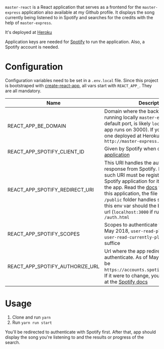 `master-react` is a React application that serves as a frontend for the `master-express` application also available at my Github profile. It displays the song currently being listened to in Spotify and searches for the credits with the help of `master-express`.

It's deployed at [Heroku](1)

Application keys are needed for [Spotify](2) to run the application. Also, a Spotify account is needed.

# Configuration

Configuration variables need to be set in a `.env.local` file. Since this project is bootstraped with [create-react-app](3), all vars start with `REACT_APP_`. They are all mandatory.

|Name|Description|
|----|-----------|
|REACT_APP_BE_DOMAIN|Domain where the backend is. If you're running locally `master-express` with the default port, is likely `localhost:3001` (this app runs on 3000). If you want to hit the one deployed at Heroku, it's `http://master-express.herokuapp.com`
|REACT_APP_SPOTIFY_CLIENT_ID|Given by Spotify when creating a [new application](2)|
|REACT_APP_SPOTIFY_REDIRECT_URI|This URI handles the authentication response from Spotify. Please note that such URI must be registered in your Spotify application for it to work here in the app. Read the [docs](2) for more info. In this application, the file `auth.html` in the `/public` folder handles such response, so this env var should the be the app public url (`localhost:3000` if running locally) + `/auth.html`|
|REACT_APP_SPOTIFY_SCOPES|Scopes to authenticate the app for. As of May 2018, `user-read-playback-state user-read-currently-playing` should suffice|
|REACT_APP_SPOTIFY_AUTHORIZE_URL|Url where the app redirects to authenticate. As of May 2018 it should be `https://accounts.spotify.com/authorize`. If it were to change, you'd probably find it at the [Spotify docs](2)

# Usage
1. Clone and run `yarn`
2. Run `yarn run start`

You'll be redirected to authenticate with Spotify first. After that, app should display the song you're listening to and the results or progress of the search.


[1]:https://master-react.herokuapp.com/
[2]:https://beta.developer.spotify.com/documentation/web-api/
[3]:https://github.com/facebook/create-react-app
